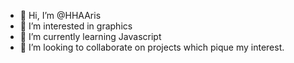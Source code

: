 - 👋 Hi, I’m @HHAAris
- 👀 I’m interested in graphics
- 🌱 I’m currently learning Javascript 
- 💞️ I’m looking to collaborate on projects which pique my interest.

<!---
HHAAris/HHAAris is a ✨ special ✨ repository because its `README.md` (this file) appears on your GitHub profile.
You can click the Preview link to take a look at your changes.
--->
